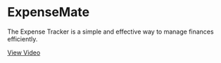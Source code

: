 # ExpenseMate
The Expense Tracker is a simple and effective way to manage finances efficiently.

[View Video](em.mp4)

